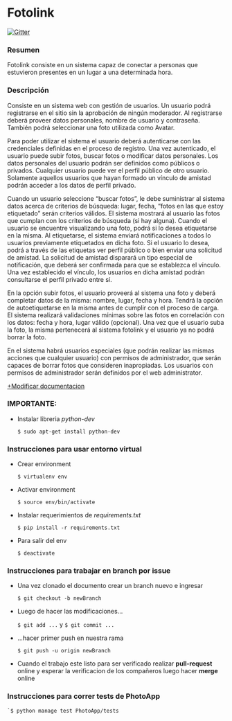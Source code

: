 Fotolink
========

[![Gitter](https://badges.gitter.im/Join%20Chat.svg)](https://gitter.im/ingsoft-famaf/los-del-frente?utm_source=badge&utm_medium=badge&utm_campaign=pr-badge)

### Resumen 

Fotolink consiste en un sistema capaz de conectar a personas que estuvieron 
presentes en un lugar a una determinada hora. 

### Descripción 

Consiste en un sistema web con gestión de usuarios. Un usuario podrá registrarse
 en el sitio sin la aprobación de ningún moderador. Al registrarse deberá 
proveer datos personales, nombre de usuario y contraseña. También podrá 
seleccionar una foto utilizada como Avatar.

Para poder utilizar el sistema el usuario deberá autenticarse con las 
credenciales definidas en el proceso de registro. Una vez autenticado, el 
usuario puede subir fotos, buscar fotos o modificar datos personales. Los datos 
personales del usuario podrán ser definidos como públicos o privados. Cualquier 
usuario puede ver el perfil público de otro usuario. Solamente aquellos usuarios
 que hayan formado un vínculo de amistad podrán acceder a los datos de perfil 
privado. 

Cuando un usuario seleccione “buscar fotos”, le debe suministrar al sistema 
datos acerca de criterios de búsqueda: lugar, fecha, “fotos en las que estoy 
etiquetado” serán criterios válidos. El sistema mostrará al usuario las fotos 
que cumplan con los criterios de búsqueda (si hay alguna). Cuando el usuario se 
encuentre visualizando una foto, podrá si lo desea etiquetarse en la misma. 
Al etiquetarse, el sistema enviará notificaciones a todos lo usuarios 
previamente etiquetados en dicha foto. Si el usuario lo desea, podrá a través 
de las etiquetas ver perfil público o bien enviar una solicitud de amistad. 
La solicitud de amistad disparará un tipo especial de notificación, que deberá 
ser confirmada para que se establezca el vínculo. Una vez establecido el 
vínculo, los usuarios en dicha amistad podrán consultarse el perfil privado 
entre sí.

En la opción subir fotos, el usuario proveerá al sistema una foto y deberá 
completar datos de la misma: nombre, lugar, fecha y hora. Tendrá la opción de 
auto­etiquetarse en la misma antes de cumplir con el proceso de carga. El 
sistema realizará validaciones mínimas sobre las fotos en correlación con los 
datos: fecha y hora, lugar válido (opcional). Una vez que el usuario suba la 
foto, la misma pertenecerá al sistema fotolink y el usuario ya no podrá borrar 
la foto.

En el sistema habrá usuarios especiales (que podrán realizar las mismas acciones
 que cualquier usuario) con permisos de administrador, que serán capaces de 
borrar fotos que consideren inapropiadas. Los usuarios con permisos de 
administrador serán definidos por el web administrator.

[+Modificar documentacion](https://www.draw.io/#G0B2VNcg_DK-gkbml1TEpRcGpkdlk)

### IMPORTANTE:
* Instalar libreria *python-dev*

    `$ sudo apt-get install python-dev`

### Instrucciones para usar entorno virtual

* Crear environment

    `$ virtualenv env`

* Activar environment

    `$ source env/bin/activate`

* Instalar requerimientos de *requirements.txt*

    `$ pip install -r requirements.txt`

* Para salir del env

    `$ deactivate`

### Instrucciones para trabajar en branch por issue

* Una vez clonado el documento crear un branch nuevo e ingresar

    `$ git checkout -b newBranch`

* Luego de hacer las modificaciones... 
 
    `$ git add ...` y `$ git commit ...` 

* ...hacer primer push en nuestra rama 

    `$ git push -u origin newBranch`

* Cuando el trabajo este listo para ser verificado realizar **pull-request** online y esperar la verificacion de los compañeros luego hacer **merge** online

### Instrucciones para correr tests de PhotoApp

    `$ python manage test PhotoApp/tests

